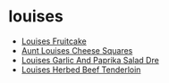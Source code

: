 # louises

 * [Louises Fruitcake](index/l/louises-fruitcake-2800.json)
 * [Aunt Louises Cheese Squares](index/a/aunt-louises-cheese-squares.json)
 * [Louises Garlic And Paprika Salad Dre](index/l/louises-garlic-and-paprika-salad-dre.json)
 * [Louises Herbed Beef Tenderloin](index/l/louises-herbed-beef-tenderloin.json)

